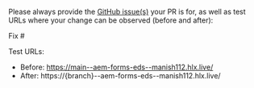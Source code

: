 Please always provide the [GitHub issue(s)](../issues) your PR is for, as well as test URLs where your change can be observed (before and after):

Fix #<gh-issue-id>

Test URLs:
- Before: https://main--aem-forms-eds--manish112.hlx.live/
- After: https://{branch}--aem-forms-eds--manish112.hlx.live/
